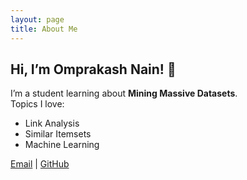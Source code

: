```yaml
---
layout: page
title: About Me
---
```


## Hi, I’m Omprakash Nain! 👋

I’m a student learning about **Mining Massive Datasets**.  
Topics I love:
- Link Analysis
- Similar Itemsets
- Machine Learning

[Email](mailto:b22ai062@iitj.ac.in) | [GitHub](https://github.com/om-nain)